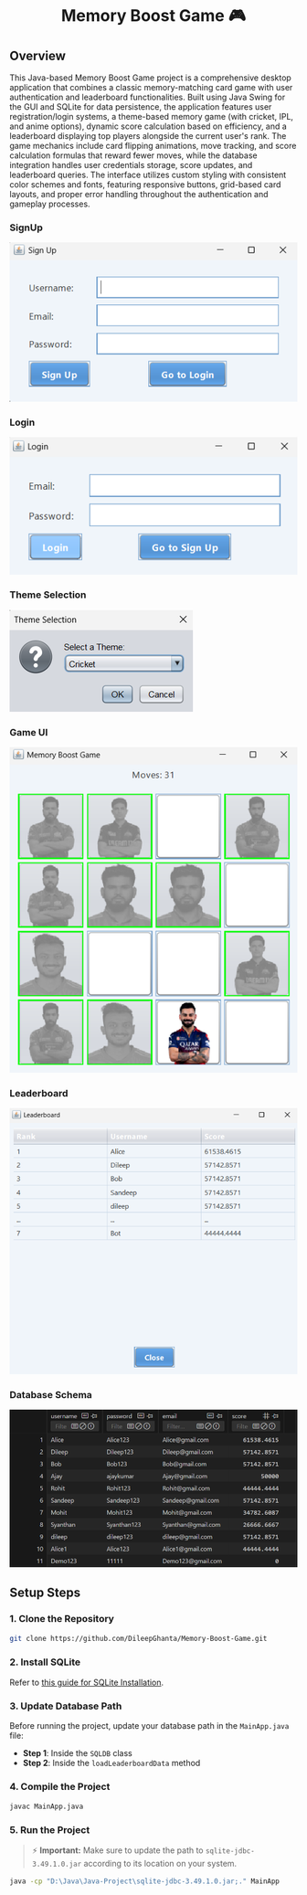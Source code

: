 
<h1 align="center">Memory Boost Game 🎮</h1>

## Overview
This Java-based Memory Boost Game project is a comprehensive desktop application that combines a classic memory-matching card game with user authentication and leaderboard functionalities. Built using Java Swing for the GUI and SQLite for data persistence, the application features user registration/login systems, a theme-based memory game (with cricket, IPL, and anime options), dynamic score calculation based on efficiency, and a leaderboard displaying top players alongside the current user's rank. The game mechanics include card flipping animations, move tracking, and score calculation formulas that reward fewer moves, while the database integration handles user credentials storage, score updates, and leaderboard queries. The interface utilizes custom styling with consistent color schemes and fonts, featuring responsive buttons, grid-based card layouts, and proper error handling throughout the authentication and gameplay processes.

### SignUp
![image](./UI/SignUp.png) 

### Login
![image](./UI/Login.png) 

### Theme Selection
![image](./UI/Theme%20Selection.png) 

### Game UI
![image](./UI/Game%20UI.png) 

### Leaderboard 
![image](./UI/Leaderboard.png) 

### Database Schema 
![image](./UI/Database%20Schema.png) 


## Setup Steps

### 1. Clone the Repository

```bash
git clone https://github.com/DileepGhanta/Memory-Boost-Game.git
```

### 2. Install SQLite

Refer to [this guide for SQLite Installation](https://docs.google.com/document/d/1QI-S8keazW8rkgmco5U-mdDQhbLZPsCRrIu7C9udyr4/edit?usp=sharing).

### 3. Update Database Path

Before running the project, update your database path in the `MainApp.java` file:
- **Step 1**: Inside the `SQLDB` class
- **Step 2**: Inside the `loadLeaderboardData` method

### 4. Compile the Project

```bash
javac MainApp.java
```

### 5. Run the Project

> ⚡ **Important:** Make sure to update the path to `sqlite-jdbc-3.49.1.0.jar` according to its location on your system.

```bash
java -cp "D:\Java\Java-Project\sqlite-jdbc-3.49.1.0.jar;." MainApp
```